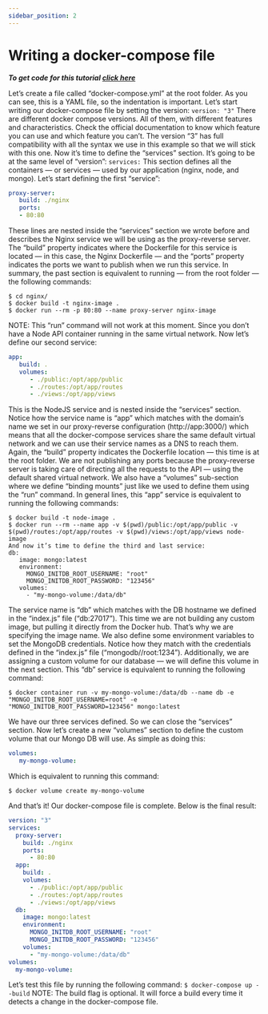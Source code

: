 ```yaml
---
sidebar_position: 2
---
```

# Writing a docker-compose file
**_To get code for this tutorial [click here](docker-compose-example.yml)_**

Let’s create a file called “docker-compose.yml” at the root folder. As you can see, this is a YAML file, so the indentation is important. Let’s start writing our docker-compose file by setting the version:
`version: "3"`
There are different docker compose versions. All of them, with different features and characteristics. Check the official documentation to know which feature you can use and which feature you can’t. The version “3” has full compatibility with all the syntax we use in this example so that we will stick with this one.
Now it’s time to define the “services” section. It’s going to be at the same level of “version”:
`services:`
This section defines all the containers — or services — used by our application (nginx, node, and mongo). Let’s start defining the first “service”:
```yaml
proxy-server:
   build: ./nginx
   ports:
   - 80:80
```
These lines are nested inside the “services” section we wrote before and describes the Nginx service we will be using as the proxy-reverse server. The “build” property indicates where the Dockerfile for this service is located — in this case, the Nginx Dockerfile — and the “ports” property indicates the ports we want to publish when we run this service.
In summary, the past section is equivalent to running — from the root folder — the following commands:

```
$ cd nginx/
$ docker build -t nginx-image .
$ docker run --rm -p 80:80 --name proxy-server nginx-image
```

NOTE: This “run” command will not work at this moment. Since you don’t have a Node API container running in the same virtual network.
Now let’s define our second service:
```yaml
app:
   build: .
   volumes:
      - ./public:/opt/app/public
      - ./routes:/opt/app/routes
      - ./views:/opt/app/views
```
This is the NodeJS service and is nested inside the “services” section. Notice how the service name is “app” which matches with the domain’s name we set in our proxy-reverse configuration (http://app:3000/) which means that all the docker-compose services share the same default virtual network and we can use their service names as a DNS to reach them.
Again, the “build” property indicates the Dockerfile location — this time is at the root folder. We are not publishing any ports because the proxy-reverse server is taking care of directing all the requests to the API — using the default shared virtual network. We also have a “volumes” sub-section where we define “binding mounts” just like we used to define them using the “run” command.
In general lines, this “app” service is equivalent to running the following commands:
```
$ docker build -t node-image .
$ docker run --rm --name app -v $(pwd)/public:/opt/app/public -v
$(pwd)/routes:/opt/app/routes -v $(pwd)/views:/opt/app/views node-image
And now it’s time to define the third and last service:
db:
   image: mongo:latest
   environment:
     MONGO_INITDB_ROOT_USERNAME: "root"
     MONGO_INITDB_ROOT_PASSWORD: "123456"
   volumes:
     - "my-mongo-volume:/data/db"
```
The service name is “db” which matches with the DB hostname we defined in the “index.js” file (“db:27017”). This time we are not building any custom image, but pulling it directly from the Docker hub. That’s why we are specifying the image name. We also define some environment variables to set the MongoDB credentials. Notice how they match with the credentials defined in the “index.js” file (“mongodb//root:1234”). Additionally, we are assigning a custom volume for our database — we will define this volume in the next section.
This “db” service is equivalent to running the following command:
```
$ docker container run -v my-mongo-volume:/data/db --name db -e "MONGO_INITDB_ROOT_USERNAME=root" -e "MONGO_INITDB_ROOT_PASSWORD=123456" mongo:latest
```
We have our three services defined. So we can close the “services” section. Now let’s create a new “volumes” section to define the custom volume that our Mongo DB will use. As simple as doing this:
```yaml
volumes:
   my-mongo-volume:
```
Which is equivalent to running this command:
```
$ docker volume create my-mongo-volume
```

And that’s it! Our docker-compose file is complete. Below is the final result:
```yaml
version: "3"
services:
  proxy-server:
    build: ./nginx
    ports:
      - 80:80
  app:
    build: .
    volumes:
      - ./public:/opt/app/public
      - ./routes:/opt/app/routes
      - ./views:/opt/app/views
  db:
    image: mongo:latest
    environment:
      MONGO_INITDB_ROOT_USERNAME: "root"
      MONGO_INITDB_ROOT_PASSWORD: "123456"
    volumes:
      - "my-mongo-volume:/data/db"
volumes:
  my-mongo-volume:
  ```
Let’s test this file by running the following command:
`$ docker-compose up --build`
NOTE: The build flag is optional. It will force a build every time it detects a change in the docker-compose file.
